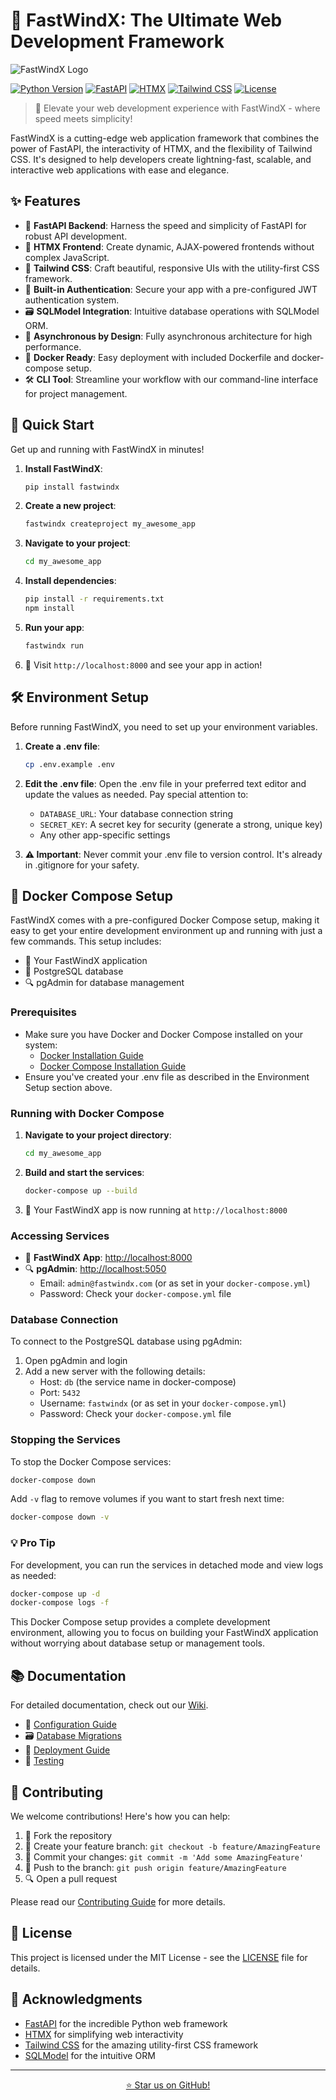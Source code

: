 # 🚀 FastWindX: The Ultimate Web Development Framework

![FastWindX Logo](https://via.placeholder.com/1200x300)

[![Python Version](https://img.shields.io/badge/python-3.9%2B-blue.svg)](https://www.python.org/downloads/)
[![FastAPI](https://img.shields.io/badge/FastAPI-0.95.0-009688.svg)](https://fastapi.tiangolo.com)
[![HTMX](https://img.shields.io/badge/HTMX-1.9.0-3366cc.svg)](https://htmx.org/)
[![Tailwind CSS](https://img.shields.io/badge/Tailwind_CSS-3.3.0-38bdf8.svg)](https://tailwindcss.com/)
[![License](https://img.shields.io/badge/license-MIT-green.svg)](https://opensource.org/licenses/MIT)

> 🌟 Elevate your web development experience with FastWindX - where speed meets simplicity!

FastWindX is a cutting-edge web application framework that combines the power of FastAPI, the interactivity of HTMX, and the flexibility of Tailwind CSS. It's designed to help developers create lightning-fast, scalable, and interactive web applications with ease and elegance.

## ✨ Features

- 🚄 **FastAPI Backend**: Harness the speed and simplicity of FastAPI for robust API development.
- 🔄 **HTMX Frontend**: Create dynamic, AJAX-powered frontends without complex JavaScript.
- 🎨 **Tailwind CSS**: Craft beautiful, responsive UIs with the utility-first CSS framework.
- 🔐 **Built-in Authentication**: Secure your app with a pre-configured JWT authentication system.
- 🗃️ **SQLModel Integration**: Intuitive database operations with SQLModel ORM.
- 🚦 **Asynchronous by Design**: Fully asynchronous architecture for high performance.
- 🐳 **Docker Ready**: Easy deployment with included Dockerfile and docker-compose setup.
- 🛠️ **CLI Tool**: Streamline your workflow with our command-line interface for project management.

## 🚀 Quick Start

Get up and running with FastWindX in minutes!

1. **Install FastWindX**:

   ```bash
   pip install fastwindx
   ```

2. **Create a new project**:

   ```bash
   fastwindx createproject my_awesome_app
   ```

3. **Navigate to your project**:

   ```bash
   cd my_awesome_app
   ```

4. **Install dependencies**:

   ```bash
   pip install -r requirements.txt
   npm install
   ```

5. **Run your app**:

   ```bash
   fastwindx run
   ```

6. 🎉 Visit `http://localhost:8000` and see your app in action!

## 🛠 Environment Setup

Before running FastWindX, you need to set up your environment variables.

1. **Create a .env file**:

   ```bash
   cp .env.example .env
   ```

2. **Edit the .env file**:
   Open the .env file in your preferred text editor and update the values as needed. Pay special attention to:
   - `DATABASE_URL`: Your database connection string
   - `SECRET_KEY`: A secret key for security (generate a strong, unique key)
   - Any other app-specific settings

3. **⚠️ Important**: Never commit your .env file to version control. It's already in .gitignore for your safety.

## 🐳 Docker Compose Setup

FastWindX comes with a pre-configured Docker Compose setup, making it easy to get your entire development environment up and running with just a few commands. This setup includes:

- 🚀 Your FastWindX application
- 🐘 PostgreSQL database
- 🔍 pgAdmin for database management

### Prerequisites

- Make sure you have Docker and Docker Compose installed on your system:
  - [Docker Installation Guide](https://docs.docker.com/get-docker/)
  - [Docker Compose Installation Guide](https://docs.docker.com/compose/install/)
- Ensure you've created your .env file as described in the Environment Setup section above.

### Running with Docker Compose

1. **Navigate to your project directory**:

   ```bash
   cd my_awesome_app
   ```

2. **Build and start the services**:

   ```bash
   docker-compose up --build
   ```

3. 🎉 Your FastWindX app is now running at `http://localhost:8000`

### Accessing Services

- 🚀 **FastWindX App**: [http://localhost:8000](http://localhost:8000)
- 🔍 **pgAdmin**: [http://localhost:5050](http://localhost:5050)
  - Email: `admin@fastwindx.com` (or as set in your `docker-compose.yml`)
  - Password: Check your `docker-compose.yml` file

### Database Connection

To connect to the PostgreSQL database using pgAdmin:

1. Open pgAdmin and login
2. Add a new server with the following details:
   - Host: `db` (the service name in docker-compose)
   - Port: `5432`
   - Username: `fastwindx` (or as set in your `docker-compose.yml`)
   - Password: Check your `docker-compose.yml` file

### Stopping the Services

To stop the Docker Compose services:

```bash
docker-compose down
```

Add `-v` flag to remove volumes if you want to start fresh next time:

```bash
docker-compose down -v
```

### 💡 Pro Tip

For development, you can run the services in detached mode and view logs as needed:

```bash
docker-compose up -d
docker-compose logs -f
```

This Docker Compose setup provides a complete development environment, allowing you to focus on building your FastWindX application without worrying about database setup or management tools.

## 📚 Documentation

For detailed documentation, check out our [Wiki](https://github.com/yourusername/fastwindx/wiki).

- 🔧 [Configuration Guide](https://github.com/yourusername/fastwindx/wiki/Configuration)
- 🗃️ [Database Migrations](https://github.com/yourusername/fastwindx/wiki/Database-Migrations)
- 🚢 [Deployment Guide](https://github.com/yourusername/fastwindx/wiki/Deployment)
- 🧪 [Testing](https://github.com/yourusername/fastwindx/wiki/Testing)

## 🤝 Contributing

We welcome contributions! Here's how you can help:

1. 🍴 Fork the repository
2. 🌿 Create your feature branch: `git checkout -b feature/AmazingFeature`
3. 💾 Commit your changes: `git commit -m 'Add some AmazingFeature'`
4. 🚀 Push to the branch: `git push origin feature/AmazingFeature`
5. 🔍 Open a pull request

Please read our [Contributing Guide](CONTRIBUTING.md) for more details.

## 📜 License

This project is licensed under the MIT License - see the [LICENSE](LICENSE) file for details.

## 🙏 Acknowledgments

- [FastAPI](https://fastapi.tiangolo.com/) for the incredible Python web framework
- [HTMX](https://htmx.org/) for simplifying web interactivity
- [Tailwind CSS](https://tailwindcss.com/) for the amazing utility-first CSS framework
- [SQLModel](https://sqlmodel.tiangolo.com/) for the intuitive ORM

---

<p align="center">
  <a href="https://github.com/yourusername/fastwindx/stargazers">⭐ Star us on GitHub!</a>
</p>
